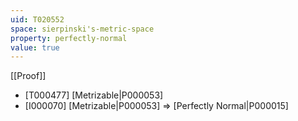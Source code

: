 ```yaml
---
uid: T020552
space: sierpinski's-metric-space
property: perfectly-normal
value: true
---
```

[[Proof]]

* [T000477] [Metrizable|P000053]
* [I000070] [Metrizable|P000053] => [Perfectly Normal|P000015]

